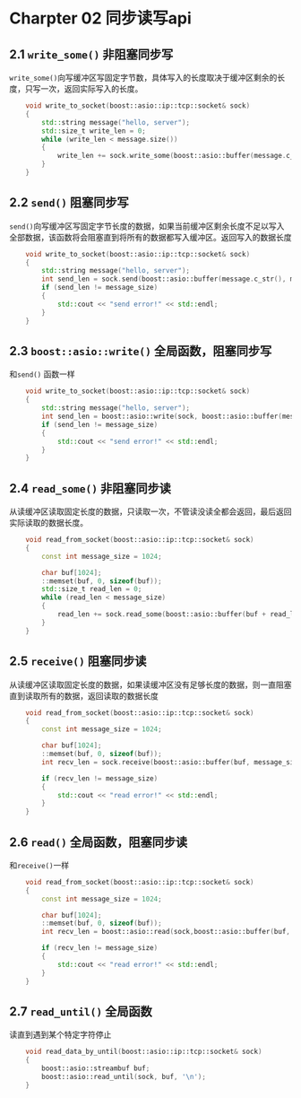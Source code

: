 # Charpter 02 同步读写api

## 2.1 `write_some()` 非阻塞同步写

`write_some()`向写缓冲区写固定字节数，具体写入的长度取决于缓冲区剩余的长度，只写一次，返回实际写入的长度。

```cpp
    void write_to_socket(boost::asio::ip::tcp::socket& sock)
    {
        std::string message("hello, server");
        std::size_t write_len = 0;
        while (write_len < message.size())
        {
            write_len += sock.write_some(boost::asio::buffer(message.c_str() + write_len, message.size() - write_len));
        }
    }
```

## 2.2 `send()` 阻塞同步写

`send()`向写缓冲区写固定字节长度的数据，如果当前缓冲区剩余长度不足以写入全部数据，该函数将会阻塞直到将所有的数据都写入缓冲区。返回写入的数据长度

```cpp
    void write_to_socket(boost::asio::ip::tcp::socket& sock)
    {
        std::string message("hello, server");
        int send_len = sock.send(boost::asio::buffer(message.c_str(), message.size()));
        if (send_len != message_size)
        {
            std::cout << "send error!" << std::endl;
        }
    }
```

## 2.3 `boost::asio::write()` 全局函数，阻塞同步写

和`send()` 函数一样

```cpp
    void write_to_socket(boost::asio::ip::tcp::socket& sock)
    {
        std::string message("hello, server");
        int send_len = boost::asio::write(sock, boost::asio::buffer(message.c_str(), message.size()));
        if (send_len != message_size)
        {
            std::cout << "send error!" << std::endl;
        }
    }
```

## 2.4 `read_some()` 非阻塞同步读

从读缓冲区读取固定长度的数据，只读取一次，不管读没读全都会返回，最后返回实际读取的数据长度。

```cpp
    void read_from_socket(boost::asio::ip::tcp::socket& sock)
    {
        const int message_size = 1024;

        char buf[1024];
        ::memset(buf, 0, sizeof(buf));
        std::size_t read_len = 0;
        while (read_len < message_size)
        {
            read_len += sock.read_some(boost::asio::buffer(buf + read_len, message_size - read_len));
        }
    }
```

## 2.5 `receive()` 阻塞同步读

从读缓冲区读取固定长度的数据，如果读缓冲区没有足够长度的数据，则一直阻塞直到读取所有的数据，返回读取的数据长度

```cpp
    void read_from_socket(boost::asio::ip::tcp::socket& sock)
    {
        const int message_size = 1024;

        char buf[1024];
        ::memset(buf, 0, sizeof(buf));
        int recv_len = sock.receive(boost::asio::buffer(buf, message_size));

        if (recv_len != message_size)
        {
            std::cout << "read error!" << std::endl;
        }
    }
```

## 2.6 `read()` 全局函数，阻塞同步读

和`receive()`一样

```cpp
    void read_from_socket(boost::asio::ip::tcp::socket& sock)
    {
        const int message_size = 1024;

        char buf[1024];
        ::memset(buf, 0, sizeof(buf));
        int recv_len = boost::asio::read(sock,boost::asio::buffer(buf, message_size));

        if (recv_len != message_size)
        {
            std::cout << "read error!" << std::endl;
        }
    }
```

## 2.7 `read_until()` 全局函数

读直到遇到某个特定字符停止

```cpp
    void read_data_by_until(boost::asio::ip::tcp::socket& sock)
    {
        boost::asio::streambuf buf;
        boost::asio::read_until(sock, buf, '\n');
    }
```
